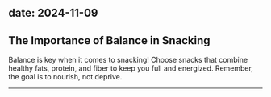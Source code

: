 date: 2024-11-09
---

## The Importance of Balance in Snacking  
Balance is key when it comes to snacking! Choose snacks that combine healthy fats, protein, and fiber to keep you full and energized. Remember, the goal is to nourish, not deprive.

---
